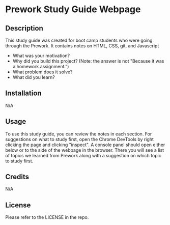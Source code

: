 # Prework Study Guide Webpage

## Description

This study guide was created for boot camp students who were going through the Prework. It contains notes on HTML, CSS, git, and Javascript

- What was your motivation?
- Why did you build this project? (Note: the answer is not "Because it was a homework assignment.")
- What problem does it solve?
- What did you learn?



## Installation

N/A

## Usage

To use this study guide, you can review the notes in each section. For suggestions on what to study first, open the Chrome DevTools by right clicking the page and clicking "inspect". A console panel should open either below or to the side of the webpage in the browser. There you will see a list of topics we learned from Prework along with a suggestion on which topic to study first.



## Credits

N/A

## License

Please refer to the LICENSE in the repo.
